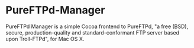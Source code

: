 PureFTPd-Manager
================

PureFTPd Manager is a simple Cocoa frontend to PureFTPd, "a free (BSD), secure, production-quality and standard-conformant FTP server based upon Troll-FTPd", for Mac OS X.